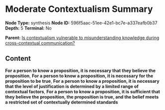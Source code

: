 # Moderate Contextualism Summary

**Node Type:** synthesis
**Node ID:** 596f5aac-51ee-42e1-bc7e-a337eafb0b37
**Depth:** 5
**Terminal:** No

**Parent:** [Is contextualism vulnerable to misunderstanding knowledge during cross-contextual communication?](is-contextualism-vulnerable-to-misunderstanding-knowledge-during-cross-contextual-communication-antithesis-b963a00f-909f-4566-be5d-bffcbee663ce.md)

## Content

**For a person to know a proposition, it is necessary that they believe the proposition**, **For a person to know a proposition, it is necessary for the proposition to be true**, **For a person to know a proposition, it is necessary that the level of justification is determined by a limited range of contextual factors**, **For a person to know a proposition, it is sufficient that they believe the proposition, the proposition is true, and the belief meets a restricted set of contextually determined standards**
